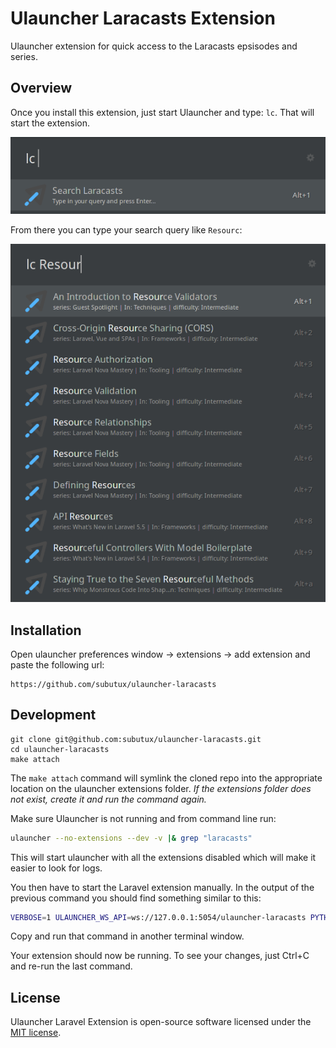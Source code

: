 # Ulauncher Laracasts Extension

Ulauncher extension for quick access to the Laracasts epsisodes and series.

## Overview

Once you install this extension, just start Ulauncher and type: `lc`. That will start the extension.

![image-20210324143208241](./screenshots/init.png)

From there you can type your search query like `Resourc`:

![image-20210324143400975](./screenshots/resource.png)



## Installation

Open ulauncher preferences window -> extensions -> add extension and paste the following url:

```
https://github.com/subutux/ulauncher-laracasts
```

## Development

```
git clone git@github.com:subutux/ulauncher-laracasts.git
cd ulauncher-laracasts
make attach
```

The `make attach` command will symlink the cloned repo into the appropriate location on the ulauncher extensions folder. _If the extensions folder does not exist, create it and run the command again._

Make sure Ulauncher is not running and from command line run:

```sh
ulauncher --no-extensions --dev -v |& grep "laracasts"
```

This will start ulauncher with all the extensions disabled which will make it easier to look for logs.

You then have to start the Laravel extension manually. In the output of the previous command you should find something similar to this:

```sh
VERBOSE=1 ULAUNCHER_WS_API=ws://127.0.0.1:5054/ulauncher-laracasts PYTHONPATH=/usr/lib/python3/dist-packages /usr/bin/python3 /home/mabasic/.cache/ulauncher_cache/extensions/ulauncher-laracasts/main.py
```

Copy and run that command in another terminal window.

Your extension should now be running. To see your changes, just Ctrl+C and re-run the last command.

## License

Ulauncher Laravel Extension is open-source software licensed under the [MIT license](https://opensource.org/licenses/MIT).